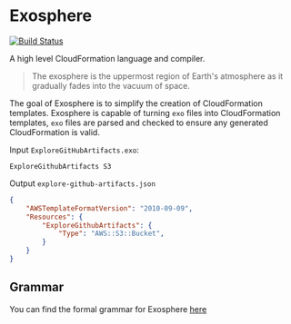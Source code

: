 # Exosphere

[![Build Status](https://travis-ci.com/exosphere-lang/compiler.svg?branch=master)](https://travis-ci.com/exosphere-lang/compiler)

A high level CloudFormation language and compiler.

> The exosphere is the uppermost region of Earth's atmosphere as it gradually fades into the vacuum of space.

The goal of Exosphere is to simplify the creation of CloudFormation templates. Exosphere is capable of turning `exo` files into CloudFormation templates, `exo` files are parsed and checked to ensure any generated CloudFormation is valid.

Input `ExploreGitHubArtifacts.exo`:

```
ExploreGithubArtifacts S3
```

Output `explore-github-artifacts.json`

```json
{
    "AWSTemplateFormatVersion": "2010-09-09",
    "Resources": {
        "ExploreGithubArtifacts": {
            "Type": "AWS::S3::Bucket",
        }
    }
}
```

## Grammar

You can find the formal grammar for Exosphere [here](https://github.com/exosphere-lang/grammar)
